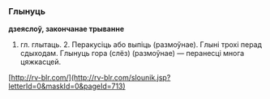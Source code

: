 ### Глынуць
**дзеяслоў, закончанае трыванне**

1. гл. глытаць. 2. Перакусіць або выпіць (размоўнае). Глыні трохі перад сдыходам. Глынуць гора (слёз) (размоўнае) — перанесці многа цяжкасцей.

<a rel="author">[http://rv-blr.com/](http://rv-blr.com/slounik.jsp?letterId=0&maskId=0&pageId=713)</a>
